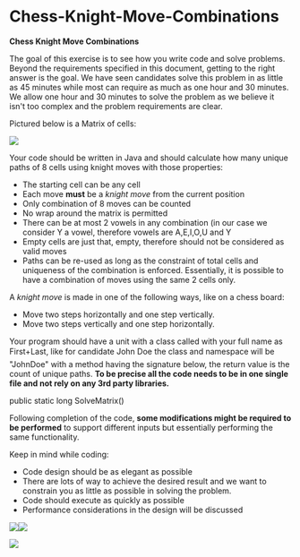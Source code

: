 # Chess-Knight-Move-Combinations
﻿**Chess Knight Move Combinations** 

The goal of this exercise is to see how you write code and solve problems. Beyond the requirements specified in this document, getting to the right answer is the goal. We have seen candidates solve this problem in as little as 45 minutes while most can require as much as one hour and 30 minutes. We allow one hour and 30 minutes to solve the problem as we believe it isn't too complex and the problem requirements are clear.

Pictured below is a Matrix of cells: 

![](Aspose.Words.5a1bfe43-c5f7-4130-89b7-59da37c35c8e.001.png)

Your code should be written in Java and should calculate how many unique paths of 8 cells using knight moves with those properties: 

- The starting cell can be any cell 
- Each move **must** be a *knight move* from the current position 
- Only combination of 8 moves can be counted 
- No wrap around the matrix is permitted 
- There can be at most 2 vowels in any combination (in our case we consider Y a vowel, therefore vowels are A,E,I,O,U and Y 
- Empty cells are just that, empty, therefore should not be considered as valid moves 
- Paths can be re-used as long as the constraint of total cells and uniqueness of the combination is enforced. Essentially, it is possible to have a combination of moves using the same 2 cells only. 

A *knight move* is made in one of the following ways, like on a chess board: 

- Move two steps horizontally and one step vertically.
- Move two steps vertically and one step horizontally.

Your program should have a unit with a class called with your full name as First+Last, like for candidate John Doe the class and namespace will be "JohnDoe" with a method having the signature below, the return value is the count of unique paths. **To be precise all the code needs to be in one single file and not rely on any 3rd party libraries.** 

public static long SolveMatrix() 

Following completion of the code, **some modifications might be required to be performed** to support different inputs but essentially performing the same functionality. 

Keep in mind while coding: 

- Code design should be as elegant as possible 
- There are lots of way to achieve the desired result and we want to constrain you as little as possible in solving the problem. 
- Code should execute as quickly as possible 
- Performance considerations in the design will be discussed 

![](Aspose.Words.5a1bfe43-c5f7-4130-89b7-59da37c35c8e.002.png)![](Aspose.Words.5a1bfe43-c5f7-4130-89b7-59da37c35c8e.003.png)

![](Aspose.Words.5a1bfe43-c5f7-4130-89b7-59da37c35c8e.004.png)
